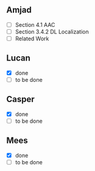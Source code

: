 ## Amjad
- [ ] Section 4.1 AAC
- [ ] Section 3.4.2 DL Localization
- [ ] Related Work

## Lucan
- [x] done
- [ ] to be done

## Casper
- [x] done
- [ ] to be done

## Mees
- [x] done
- [ ] to be done
